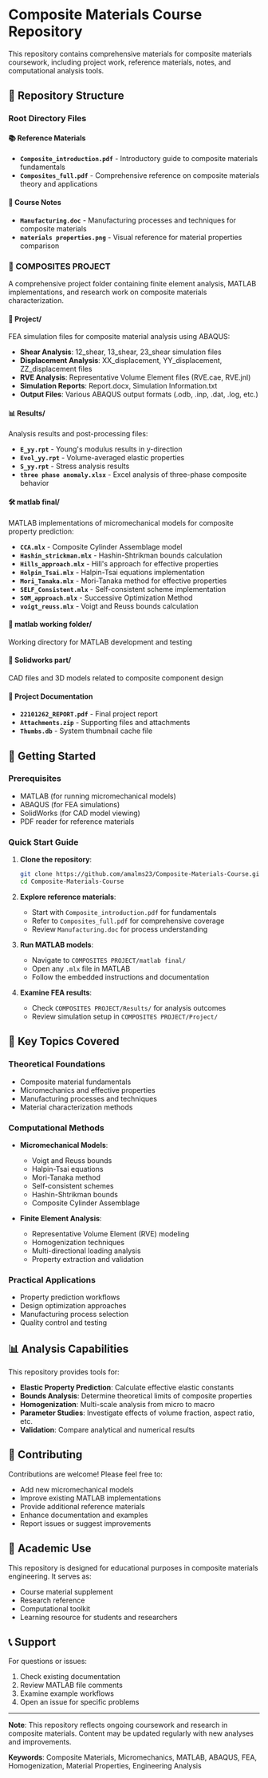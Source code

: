 # Composite Materials Course Repository

This repository contains comprehensive materials for composite materials coursework, including project work, reference materials, notes, and computational analysis tools.

## 📂 Repository Structure

### Root Directory Files

#### 📚 Reference Materials
- **`Composite_introduction.pdf`** - Introductory guide to composite materials fundamentals
- **`Composites_full.pdf`** - Comprehensive reference on composite materials theory and applications

#### 📝 Course Notes
- **`Manufacturing.doc`** - Manufacturing processes and techniques for composite materials
- **`materials properties.png`** - Visual reference for material properties comparison

### 📁 COMPOSITES PROJECT

A comprehensive project folder containing finite element analysis, MATLAB implementations, and research work on composite materials characterization.

#### 🔬 Project/
FEA simulation files for composite material analysis using ABAQUS:
- **Shear Analysis**: 12_shear, 13_shear, 23_shear simulation files
- **Displacement Analysis**: XX_displacement, YY_displacement, ZZ_displacement files
- **RVE Analysis**: Representative Volume Element files (RVE.cae, RVE.jnl)
- **Simulation Reports**: Report.docx, Simulation Information.txt
- **Output Files**: Various ABAQUS output formats (.odb, .inp, .dat, .log, etc.)

#### 📊 Results/
Analysis results and post-processing files:
- **`E_yy.rpt`** - Young's modulus results in y-direction
- **`Evol_yy.rpt`** - Volume-averaged elastic properties
- **`S_yy.rpt`** - Stress analysis results
- **`three phase anomaly.xlsx`** - Excel analysis of three-phase composite behavior

#### 🛠️ matlab final/
MATLAB implementations of micromechanical models for composite property prediction:
- **`CCA.mlx`** - Composite Cylinder Assemblage model
- **`Hashin_strickman.mlx`** - Hashin-Shtrikman bounds calculation
- **`Hills_approach.mlx`** - Hill's approach for effective properties
- **`Holpin_Tsai.mlx`** - Halpin-Tsai equations implementation
- **`Mori_Tanaka.mlx`** - Mori-Tanaka method for effective properties
- **`SELF_Consistent.mlx`** - Self-consistent scheme implementation
- **`SOM_approach.mlx`** - Successive Optimization Method
- **`voigt_reuss.mlx`** - Voigt and Reuss bounds calculation

#### 🔧 matlab working folder/
Working directory for MATLAB development and testing

#### 🎨 Solidworks part/
CAD files and 3D models related to composite component design

#### 📄 Project Documentation
- **`22101262_REPORT.pdf`** - Final project report
- **`Attachments.zip`** - Supporting files and attachments
- **`Thumbs.db`** - System thumbnail cache file

## 🚀 Getting Started

### Prerequisites
- MATLAB (for running micromechanical models)
- ABAQUS (for FEA simulations)
- SolidWorks (for CAD model viewing)
- PDF reader for reference materials

### Quick Start Guide

1. **Clone the repository**:
   ```bash
   git clone https://github.com/amalms23/Composite-Materials-Course.git
   cd Composite-Materials-Course
   ```

2. **Explore reference materials**:
   - Start with `Composite_introduction.pdf` for fundamentals
   - Refer to `Composites_full.pdf` for comprehensive coverage
   - Review `Manufacturing.doc` for process understanding

3. **Run MATLAB models**:
   - Navigate to `COMPOSITES PROJECT/matlab final/`
   - Open any `.mlx` file in MATLAB
   - Follow the embedded instructions and documentation

4. **Examine FEA results**:
   - Check `COMPOSITES PROJECT/Results/` for analysis outcomes
   - Review simulation setup in `COMPOSITES PROJECT/Project/`

## 📖 Key Topics Covered

### Theoretical Foundations
- Composite material fundamentals
- Micromechanics and effective properties
- Manufacturing processes and techniques
- Material characterization methods

### Computational Methods
- **Micromechanical Models**:
  - Voigt and Reuss bounds
  - Halpin-Tsai equations
  - Mori-Tanaka method
  - Self-consistent schemes
  - Hashin-Shtrikman bounds
  - Composite Cylinder Assemblage

- **Finite Element Analysis**:
  - Representative Volume Element (RVE) modeling
  - Homogenization techniques
  - Multi-directional loading analysis
  - Property extraction and validation

### Practical Applications
- Property prediction workflows
- Design optimization approaches
- Manufacturing process selection
- Quality control and testing

## 📊 Analysis Capabilities

This repository provides tools for:

- **Elastic Property Prediction**: Calculate effective elastic constants
- **Bounds Analysis**: Determine theoretical limits of composite properties
- **Homogenization**: Multi-scale analysis from micro to macro
- **Parameter Studies**: Investigate effects of volume fraction, aspect ratio, etc.
- **Validation**: Compare analytical and numerical results

## 🤝 Contributing

Contributions are welcome! Please feel free to:

- Add new micromechanical models
- Improve existing MATLAB implementations
- Provide additional reference materials
- Enhance documentation and examples
- Report issues or suggest improvements

## 📄 Academic Use

This repository is designed for educational purposes in composite materials engineering. It serves as:

- Course material supplement
- Research reference
- Computational toolkit
- Learning resource for students and researchers

## 📞 Support

For questions or issues:
1. Check existing documentation
2. Review MATLAB file comments
3. Examine example workflows
4. Open an issue for specific problems

---

**Note**: This repository reflects ongoing coursework and research in composite materials. Content may be updated regularly with new analyses and improvements.

**Keywords**: Composite Materials, Micromechanics, MATLAB, ABAQUS, FEA, Homogenization, Material Properties, Engineering Analysis
